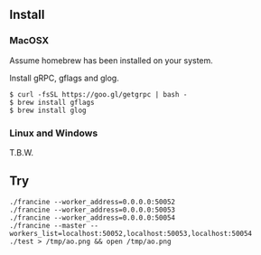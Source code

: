 ## Install

### MacOSX

Assume homebrew has been installed on your system.

Install gRPC, gflags and glog.

    $ curl -fsSL https://goo.gl/getgrpc | bash -
    $ brew install gflags
    $ brew install glog

### Linux and Windows

T.B.W.

## Try

    ./francine --worker_address=0.0.0.0:50052
    ./francine --worker_address=0.0.0.0:50053
    ./francine --worker_address=0.0.0.0:50054
    ./francine --master --workers_list=localhost:50052,localhost:50053,localhost:50054
    ./test > /tmp/ao.png && open /tmp/ao.png
